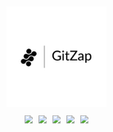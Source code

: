 <div align="center">
    <picture>
        <source media="(prefers-color-scheme: dark)" srcset="https://raw.githubusercontent.com/mohammadzainabbas/gitzap/main/assets/logo_light.png?raw=true">
        <source media="(prefers-color-scheme: light)" srcset="https://raw.githubusercontent.com/mohammadzainabbas/gitzap/main/assets/logo_dark.png?raw=true">
        <img alt="GitZap Icon" src="https://raw.githubusercontent.com/mohammadzainabbas/gitzap/main/assets/logo_dark.png?raw=true" width="40%">
    </picture>
</div>

<p align="center">
    <a href="https://github.com/MedzikUser/HomeDisk"><img src="https://img.shields.io/badge/Rust-000000?style=flat&logo=rust&logoColor=white"></a>
    &nbsp;
    <a href="https://github.com/MedzikUser/HomeDisk"><img src="https://img.shields.io/badge/license-GPL_3.0-00bfff.svg?style=flat-square"></a>
    &nbsp;
    <a href="https://github.com/MedzikUser/HomeDisk"><img src="https://img.shields.io/github/workflow/status/MedzikUser/HomeDisk/Rust/main?style=flat-square"></a>
    &nbsp;
    <a href="https://homedisk-doc.vercel.app"><img src="https://img.shields.io/badge/docs.rs-66c2a5?style=flat-square&labelColor=555555&logo=docs.rs"></a>
    &nbsp;
    <a href="https://documenter.getpostman.com/view/23280189/VVk9dwRk"><img src="https://img.shields.io/badge/API_Docs-887BB0?style=flat-square&labelColor=555555&logo=postman"></a>
</p>